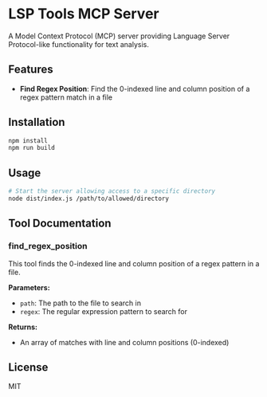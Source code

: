 # LSP Tools MCP Server

A Model Context Protocol (MCP) server providing Language Server Protocol-like functionality for text analysis.

## Features

- **Find Regex Position**: Find the 0-indexed line and column position of a regex pattern match in a file

## Installation

```bash
npm install
npm run build
```

## Usage

```bash
# Start the server allowing access to a specific directory
node dist/index.js /path/to/allowed/directory
```

## Tool Documentation

### find_regex_position

This tool finds the 0-indexed line and column position of a regex pattern in a file.

**Parameters:**
- `path`: The path to the file to search in
- `regex`: The regular expression pattern to search for

**Returns:**
- An array of matches with line and column positions (0-indexed)

## License

MIT
